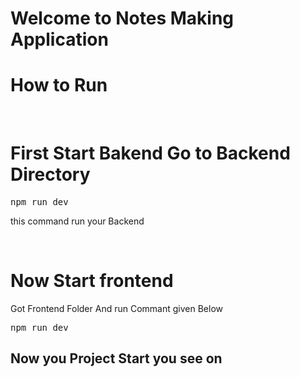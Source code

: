 # Welcome to Notes Making Application



# How to Run

</br>

# First Start  Bakend Go to Backend Directory

<pre>npm run dev</pre>


this command run your Backend


</br>


# Now Start frontend

Got Frontend Folder  And run Commant given Below

<pre>npm run dev</pre>



## Now you Project Start you  see on